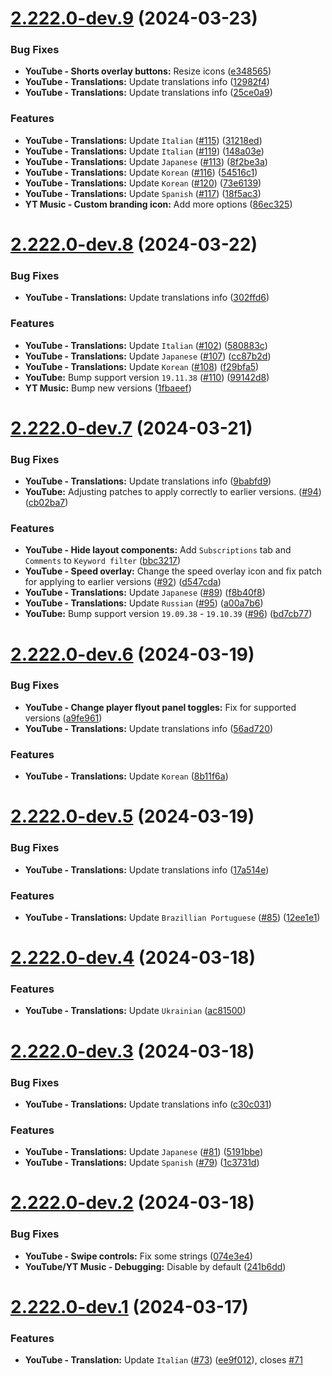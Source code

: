 # [2.222.0-dev.9](https://github.com/anddea/revanced-patches/compare/v2.222.0-dev.8...v2.222.0-dev.9) (2024-03-23)


### Bug Fixes

* **YouTube - Shorts overlay buttons:** Resize icons ([e348565](https://github.com/anddea/revanced-patches/commit/e348565caaa352e4004910d87e43fb612907ae21))
* **YouTube - Translations:** Update translations info ([12982f4](https://github.com/anddea/revanced-patches/commit/12982f423660b3e9289d04bb0666249b737d2ee9))
* **YouTube - Translations:** Update translations info ([25ce0a9](https://github.com/anddea/revanced-patches/commit/25ce0a988e2601bf4b61cbd5b1c85bd7f6951ddb))


### Features

* **YouTube - Translations:** Update `Italian` ([#115](https://github.com/anddea/revanced-patches/issues/115)) ([31218ed](https://github.com/anddea/revanced-patches/commit/31218ed20367504808ceb061d908f88696cfeafb))
* **YouTube - Translations:** Update `Italian` ([#119](https://github.com/anddea/revanced-patches/issues/119)) ([148a03e](https://github.com/anddea/revanced-patches/commit/148a03e8d867484450fd141467673c3808ec0e12))
* **YouTube - Translations:** Update `Japanese` ([#113](https://github.com/anddea/revanced-patches/issues/113)) ([8f2be3a](https://github.com/anddea/revanced-patches/commit/8f2be3af048df72146d81574515f1cd7650cc5df))
* **YouTube - Translations:** Update `Korean` ([#116](https://github.com/anddea/revanced-patches/issues/116)) ([54516c1](https://github.com/anddea/revanced-patches/commit/54516c1275869cc589a93f3e0b8961c0cc040a48))
* **YouTube - Translations:** Update `Korean` ([#120](https://github.com/anddea/revanced-patches/issues/120)) ([73e6139](https://github.com/anddea/revanced-patches/commit/73e61391df4a13e7cdbe7528154b624a12d8ebaa))
* **YouTube - Translations:** Update `Spanish` ([#117](https://github.com/anddea/revanced-patches/issues/117)) ([18f5ac3](https://github.com/anddea/revanced-patches/commit/18f5ac3eb201f6493ff7467ef026c0b63c882df4))
* **YT Music - Custom branding icon:** Add more options ([86ec325](https://github.com/anddea/revanced-patches/commit/86ec3250cdd5ad40837067923b1eb5ef69f4e37e))

# [2.222.0-dev.8](https://github.com/anddea/revanced-patches/compare/v2.222.0-dev.7...v2.222.0-dev.8) (2024-03-22)


### Bug Fixes

* **YouTube - Translations:** Update translations info ([302ffd6](https://github.com/anddea/revanced-patches/commit/302ffd6b9d0f2b4b5f359dff5fcb769db290413f))


### Features

* **YouTube - Translations:** Update `Italian` ([#102](https://github.com/anddea/revanced-patches/issues/102)) ([580883c](https://github.com/anddea/revanced-patches/commit/580883cec8f46e3e0be25995abe575d69739fb2a))
* **YouTube - Translations:** Update `Japanese` ([#107](https://github.com/anddea/revanced-patches/issues/107)) ([cc87b2d](https://github.com/anddea/revanced-patches/commit/cc87b2db4053adfa583ee75ce88f642e2804fc8c))
* **YouTube - Translations:** Update `Korean` ([#108](https://github.com/anddea/revanced-patches/issues/108)) ([f29bfa5](https://github.com/anddea/revanced-patches/commit/f29bfa5cb8ed43ce66f3d9b3c1e5abfd74872461))
* **YouTube:** Bump support version `19.11.38` ([#110](https://github.com/anddea/revanced-patches/issues/110)) ([99142d8](https://github.com/anddea/revanced-patches/commit/99142d89ca4d2e0735b130a504a4d4a394fde605))
* **YT Music:** Bump new versions ([1fbaeef](https://github.com/anddea/revanced-patches/commit/1fbaeef5cf21ce8b914c8c4cf49a33f1e23abbd9))

# [2.222.0-dev.7](https://github.com/anddea/revanced-patches/compare/v2.222.0-dev.6...v2.222.0-dev.7) (2024-03-21)


### Bug Fixes

* **YouTube - Translations:** Update translations info ([9babfd9](https://github.com/anddea/revanced-patches/commit/9babfd978e650742a52e5efa4d4189656ff5fdd5))
* **YouTube:** Adjusting patches to apply correctly to earlier versions. ([#94](https://github.com/anddea/revanced-patches/issues/94)) ([cb02ba7](https://github.com/anddea/revanced-patches/commit/cb02ba71f5af061a17183540537966e9ccef9332))


### Features

* **YouTube - Hide layout components:** Add `Subscriptions` tab and `Comments` to `Keyword filter` ([bbc3217](https://github.com/anddea/revanced-patches/commit/bbc32170b6bf2d94f43ad4782fe27960fa4caf53))
* **YouTube - Speed overlay:** Change the speed overlay icon and fix patch for applying to earlier versions ([#92](https://github.com/anddea/revanced-patches/issues/92)) ([d547cda](https://github.com/anddea/revanced-patches/commit/d547cda236fc6d97387e5e6422b3a3a787046a2c))
* **YouTube - Translations:** Update `Japanese` ([#89](https://github.com/anddea/revanced-patches/issues/89)) ([f8b40f8](https://github.com/anddea/revanced-patches/commit/f8b40f81bdac3c1bd7e3d3fee94864b0da7656fd))
* **YouTube - Translations:** Update `Russian` ([#95](https://github.com/anddea/revanced-patches/issues/95)) ([a00a7b6](https://github.com/anddea/revanced-patches/commit/a00a7b6646c0f75968d683dc224e437debbc1c8d))
* **YouTube:** Bump support version `19.09.38` - `19.10.39` ([#96](https://github.com/anddea/revanced-patches/issues/96)) ([bd7cb77](https://github.com/anddea/revanced-patches/commit/bd7cb771d0529436b690428316ae89517a6ef435))

# [2.222.0-dev.6](https://github.com/anddea/revanced-patches/compare/v2.222.0-dev.5...v2.222.0-dev.6) (2024-03-19)


### Bug Fixes

* **YouTube - Change player flyout panel toggles:** Fix for supported versions ([a9fe961](https://github.com/anddea/revanced-patches/commit/a9fe961d9c8a9bce66c2c42e37a55a592411b516))
* **YouTube - Translations:** Update translations info ([56ad720](https://github.com/anddea/revanced-patches/commit/56ad7205e68ea875a0bef99312d99d1a8d4a2834))


### Features

* **YouTube - Translations:** Update `Korean` ([8b11f6a](https://github.com/anddea/revanced-patches/commit/8b11f6a698100b1e1d6ef83b0e6eccb36470ba35))

# [2.222.0-dev.5](https://github.com/anddea/revanced-patches/compare/v2.222.0-dev.4...v2.222.0-dev.5) (2024-03-19)


### Bug Fixes

* **YouTube - Translations:** Update translations info ([17a514e](https://github.com/anddea/revanced-patches/commit/17a514ea90d921a269e957ab3cca1da5b742c26f))


### Features

* **YouTube - Translations:** Update `Brazillian Portuguese` ([#85](https://github.com/anddea/revanced-patches/issues/85)) ([12ee1e1](https://github.com/anddea/revanced-patches/commit/12ee1e18f03351e551f68c5e0099f7f73208a85e))

# [2.222.0-dev.4](https://github.com/anddea/revanced-patches/compare/v2.222.0-dev.3...v2.222.0-dev.4) (2024-03-18)


### Features

* **YouTube - Translations:** Update `Ukrainian` ([ac81500](https://github.com/anddea/revanced-patches/commit/ac81500024cc0794cc52dc5c1da5367aeff45764))

# [2.222.0-dev.3](https://github.com/anddea/revanced-patches/compare/v2.222.0-dev.2...v2.222.0-dev.3) (2024-03-18)


### Bug Fixes

* **YouTube - Translations:** Update translations info ([c30c031](https://github.com/anddea/revanced-patches/commit/c30c031efea8cf27fae23ad77c45fc4c278f7a94))


### Features

* **YouTube - Translations:** Update `Japanese` ([#81](https://github.com/anddea/revanced-patches/issues/81)) ([5191bbe](https://github.com/anddea/revanced-patches/commit/5191bbe6777e11b1d823cdeb004423583259a9e2))
* **YouTube - Translations:** Update `Spanish` ([#79](https://github.com/anddea/revanced-patches/issues/79)) ([1c3731d](https://github.com/anddea/revanced-patches/commit/1c3731dc8c38b9233fb5fdca804560ff30c15c8b))

# [2.222.0-dev.2](https://github.com/anddea/revanced-patches/compare/v2.222.0-dev.1...v2.222.0-dev.2) (2024-03-18)


### Bug Fixes

* **YouTube - Swipe controls:** Fix some strings ([074e3e4](https://github.com/anddea/revanced-patches/commit/074e3e419731c075ca9bffa73f43a256316c3684))
* **YouTube/YT Music - Debugging:** Disable by default ([241b6dd](https://github.com/anddea/revanced-patches/commit/241b6dd8c53ee0bbbceaea363851933d11441be6))

# [2.222.0-dev.1](https://github.com/anddea/revanced-patches/compare/v2.221.1...v2.222.0-dev.1) (2024-03-17)


### Features

* **YouTube - Translation:** Update `Italian` ([#73](https://github.com/anddea/revanced-patches/issues/73)) ([ee9f012](https://github.com/anddea/revanced-patches/commit/ee9f012e180acfd7d3ffedee37e3b73b2743295a)), closes [#71](https://github.com/anddea/revanced-patches/issues/71)
